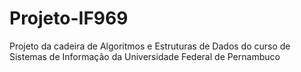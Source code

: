 # Projeto-IF969
Projeto da cadeira de Algoritmos e Estruturas de Dados do curso de Sistemas de Informação da Universidade Federal de Pernambuco 
